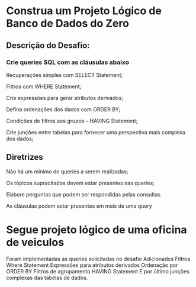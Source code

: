 # Construa um Projeto Lógico de Banco de Dados do Zero

## Descrição do Desafio:
###  Crie queries SQL com as cláusulas abaixo

Recuperações simples com SELECT Statement;

Filtros com WHERE Statement;

Crie expressões para gerar atributos derivados;

Defina ordenações dos dados com ORDER BY;

Condições de filtros aos grupos – HAVING Statement;

Crie junções entre tabelas para fornecer uma perspectiva mais complexa dos dados;

 ## Diretrizes
Não há um mínimo de queries a serem realizadas;

Os tópicos supracitados devem estar presentes nas queries;

Elabore perguntas que podem ser respondidas pelas consultas

As cláusulas podem estar presentes em mais de uma query

# Segue projeto lógico de uma oficina de veiculos
Foram implementadas as queries solicitadas no desafio
Adicionados Filtros Where Statement
Expressões para atributos derivados
Ordenação por ORDER BY
Filtros de agrupamento HAVING Statement
E por último junções complexas das tabelas de dados.
